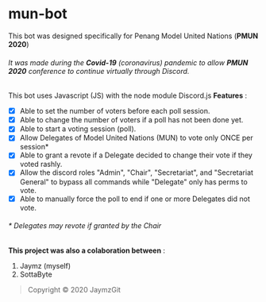# mun-bot

This bot was designed specifically for Penang Model United Nations 
(**PMUN 2020**)
###### It was made during the **Covid-19** (coronavirus) pandemic to allow **PMUN 2020** conference to continue virtually through Discord.
This bot uses Javascript (JS) with the node module Discord.js
**Features** :
- [x] Able to set the number of voters before each poll session. 
- [x] Able to change the number of voters if a poll has not been done yet.
- [x] Able to start a voting session (poll).
- [x] Allow Delegates of Model United Nations (MUN) to vote only ONCE per session*
- [x] Able to grant a revote if a Delegate decided to change their vote if they voted rashly.
- [x] Allow the discord roles "Admin", "Chair", "Secretariat", and "Secretariat General" to bypass all commands while "Delegate" only has perms to vote.
- [x] Able to manually force the poll to end if one or more Delegates did not vote.
###### \* Delegates may revote if granted by the Chair

**This project was also a colaboration between** :
1. Jaymz (myself)
2. SottaByte
> Copyright © 2020 JaymzGit

